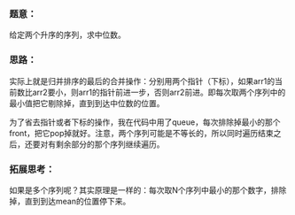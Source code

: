 ### 题意：
 给定两个升序的序列，求中位数。

### 思路：
  实际上就是归并排序的最后的合并操作：分别用两个指针（下标），如果arr1的当前数比arr2要小，则arr1的指针前进一步，否则arr2前进。即每次取两个序列中的最小值把它剔除掉，直到到达中位数的位置。  
    
  为了省去指针或者下标的操作，我在代码中用了queue，每次排除掉最小的那个front，把它pop掉就好。注意，两个序列可能是不等长的，所以同时遍历结束之后，还要对有剩余部分的那个序列继续遍历。
  
### 拓展思考：
  如果是多个序列呢？其实原理是一样的：每次取N个序列中最小的那个数字，排除掉，直到到达mean的位置停下来。
